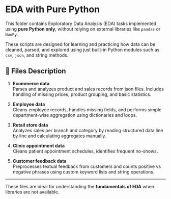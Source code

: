 # EDA with Pure Python

This folder contains Exploratory Data Analysis (EDA) tasks implemented using **pure Python only**, without relying on external libraries like `pandas` or `NumPy`.

These scripts are designed for learning and practicing how data can be cleaned, parsed, and explored using just built-in Python modules such as `csv`, `json`, and string methods.

## 📄 Files Description

1. **Ecommerce data**  
   Parses and analyzes product and sales records from json files. Includes handling of missing prices, product grouping, and basic statistics.

2. **Employee data**  
   Cleans employee records, handles missing fields, and performs simple department-wise aggregation using dictionaries and loops.

3. **Retail store data**  
   Analyzes sales per branch and category by reading structured data line by line and calculating aggregates manually.

4. **Clinic appointment data**  
   Cleans patient appointment schedules, identifies frequent no-shows.

5. **Customer feedback data**  
   Preprocesses textual feedback from customers and counts positive vs negative phrases using custom keyword lists and string operations.

---

These files are ideal for understanding the **fundamentals of EDA** when libraries are not available.
